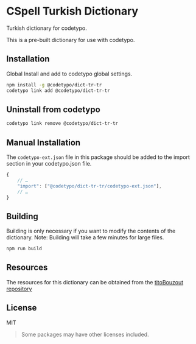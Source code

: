 # CSpell Turkish Dictionary

Turkish dictionary for codetypo.

This is a pre-built dictionary for use with codetypo.

## Installation

Global Install and add to codetypo global settings.

```sh
npm install -g @codetypo/dict-tr-tr
codetypo link add @codetypo/dict-tr-tr
```

## Uninstall from codetypo

```sh
codetypo link remove @codetypo/dict-tr-tr
```

## Manual Installation

The `codetypo-ext.json` file in this package should be added to the import section in your codetypo.json file.

```javascript
{
    // …
    "import": ["@codetypo/dict-tr-tr/codetypo-ext.json"],
    // …
}
```

## Building

Building is only necessary if you want to modify the contents of the dictionary. Note: Building will take a few minutes for large files.

```sh
npm run build
```

## Resources

The resources for this dictionary can be obtained from the [titoBouzout repository](https://github.com/titoBouzout/Dictionaries)

## License

MIT

> Some packages may have other licenses included.
